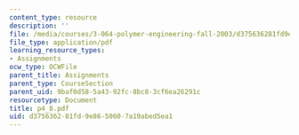 ```yaml
---
content_type: resource
description: ''
file: /media/courses/3-064-polymer-engineering-fall-2003/d375636281fd9e8650607a19abed5ea1_p4_8.pdf
file_type: application/pdf
learning_resource_types:
- Assignments
ocw_type: OCWFile
parent_title: Assignments
parent_type: CourseSection
parent_uid: 9baf0d58-5a43-92fc-8bc8-3cf6ea26291c
resourcetype: Document
title: p4_8.pdf
uid: d3756362-81fd-9e86-5060-7a19abed5ea1
---
```


